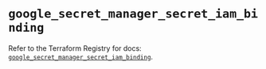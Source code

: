 # `google_secret_manager_secret_iam_binding`

Refer to the Terraform Registry for docs: [`google_secret_manager_secret_iam_binding`](https://registry.terraform.io/providers/hashicorp/google-beta/6.15.0/docs/resources/google_secret_manager_secret_iam_binding).
